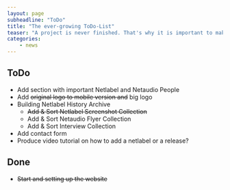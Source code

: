 ```yaml
---
layout: page
subheadline: "ToDo"
title: "The ever-growing ToDo-List"
teaser: "A project is never finished. That's why it is important to make some notes on the way. This is my ToDo-List for Netlabels.org."
categories:
    - news
---
```

## ToDo

- Add section with important Netlabel and Netaudio People
- Add <s>original logo to mobile version and</s> big logo
- Building Netlabel History Archive
    - <s>Add & Sort Netlabel Screenshot Collection</s>
    - Add & Sort Netaudio Flyer Collection
    - Add & Sort Interview Collection
- Add contact form
- Produce video tutorial on how to add a netlabel or a release?


## Done

- <s>Start and setting up the website</s>